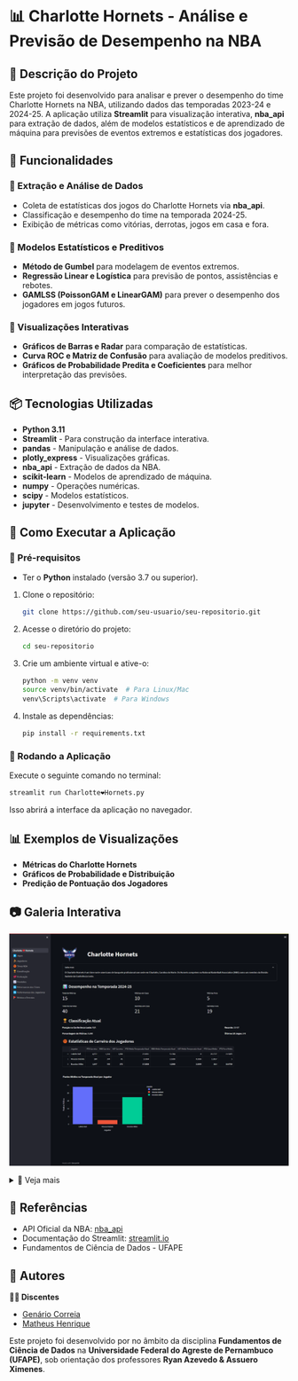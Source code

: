 # 📊 Charlotte Hornets - Análise e Previsão de Desempenho na NBA

## 📌 Descrição do Projeto
Este projeto foi desenvolvido para analisar e prever o desempenho do time Charlotte Hornets na NBA, utilizando dados das temporadas 2023-24 e 2024-25. A aplicação utiliza **Streamlit** para visualização interativa, **nba_api** para extração de dados, além de modelos estatísticos e de aprendizado de máquina para previsões de eventos extremos e estatísticas dos jogadores.

## 🚀 Funcionalidades
### 🔹 Extração e Análise de Dados
- Coleta de estatísticas dos jogos do Charlotte Hornets via **nba_api**.
- Classificação e desempenho do time na temporada 2024-25.
- Exibição de métricas como vitórias, derrotas, jogos em casa e fora.

### 🔹 Modelos Estatísticos e Preditivos
- **Método de Gumbel** para modelagem de eventos extremos.
- **Regressão Linear e Logística** para previsão de pontos, assistências e rebotes.
- **GAMLSS (PoissonGAM e LinearGAM)** para prever o desempenho dos jogadores em jogos futuros.

### 🔹 Visualizações Interativas
- **Gráficos de Barras e Radar** para comparação de estatísticas.
- **Curva ROC e Matriz de Confusão** para avaliação de modelos preditivos.
- **Gráficos de Probabilidade Predita e Coeficientes** para melhor interpretação das previsões.

## 📦 Tecnologias Utilizadas
- **Python 3.11**
- **Streamlit** - Para construção da interface interativa.
- **pandas** - Manipulação e análise de dados.
- **plotly_express** - Visualizações gráficas.
- **nba_api** - Extração de dados da NBA.
- **scikit-learn** - Modelos de aprendizado de máquina.
- **numpy** - Operações numéricas.
- **scipy** - Modelos estatísticos.
- **jupyter** - Desenvolvimento e testes de modelos.

## 📌 Como Executar a Aplicação
### 🔹 Pré-requisitos
- Ter o **Python** instalado (versão 3.7 ou superior).

1. Clone o repositório:
   ```bash
   git clone https://github.com/seu-usuario/seu-repositorio.git
   ```
2. Acesse o diretório do projeto:
   ```bash
   cd seu-repositorio
   ```
3. Crie um ambiente virtual e ative-o:
   ```bash
   python -m venv venv
   source venv/bin/activate  # Para Linux/Mac
   venv\Scripts\activate  # Para Windows
   ```
4. Instale as dependências:
   ```bash
   pip install -r requirements.txt
   ```

### 🔹 Rodando a Aplicação
Execute o seguinte comando no terminal:
```bash
streamlit run Charlotte❤️Hornets.py
```
Isso abrirá a interface da aplicação no navegador.

## 📊 Exemplos de Visualizações
- **Métricas do Charlotte Hornets**
- **Gráficos de Probabilidade e Distribuição**
- **Predição de Pontuação dos Jogadores**

## 📷 Galeria Interativa

  ![Charlotte❤️Hornets](img/charllote.png)

<details>
  <summary>📌 Veja mais</summary>
  
  ![▶️ Jogos](img/jogos.png)
  ![⛹️ Jogadores](img/jogadores.png)
  ![🏀 Times NBA](img/times.png)
  ![🏆Classificação](img/classificacao.png)
  ![💯 Pontuação](img/pontuacao.png)
  ![📈 Modelos Estatísticos](img/modelosestatisticos.png)
  ![📈 Regressão Linear](img/regressaolinear.png)
  ![📈 Regressão Logistica](img/regressaologistica.png)
  ![🔃 Peformances dos Times](img/performancestimes.png)
  ![🔃 Performances dos Jogadores](img/performancesjogadores.png)
  ![🚩 Vitórias x Derrotas](img/vitoriasxderrotas.png)

</details>


## 🏀 Referências
- API Oficial da NBA: [nba_api](https://github.com/swar/nba_api)
- Documentação do Streamlit: [streamlit.io](https://streamlit.io/)
- Fundamentos de Ciência de Dados - UFAPE

## 📝 Autores
**👨‍💻 Discentes**
- [Genário Correia](https://github.com/genarioazevedoufape)
- [Matheus Henrique](https://github.com/MatheusHAlvess)

Este projeto foi desenvolvido por  no âmbito da disciplina **Fundamentos de Ciência de Dados** na **Universidade Federal do Agreste de Pernambuco (UFAPE)**, sob orientação dos professores **Ryan Azevedo & Assuero Ximenes**.


